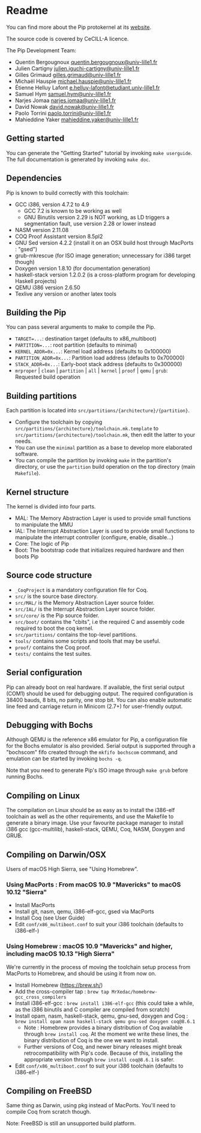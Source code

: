 # Readme

You can find more about the Pip protokernel at its [website](http://pip.univ-lille1.fr).

The source code is covered by CeCILL-A licence.

The Pip Development Team:

*   Quentin Bergougnoux <quentin.bergougnoux@univ-lille1.fr>
*   Julien Cartigny <julien.iguchi-cartigny@univ-lille1.fr>
*   Gilles Grimaud <gilles.grimaud@univ-lille1.fr>
*   Michaël Hauspie <michael.hauspie@univ-lille1.fr>
*   Étienne Helluy Lafont <e.helluy-lafont@etudiant.univ-lille1.fr>
*   Samuel Hym <samuel.hym@univ-lille1.fr>
*   Narjes Jomaa <narjes.jomaa@univ-lille1.fr>
*   David Nowak <david.nowak@univ-lille1.fr>
*   Paolo Torrini <paolo.torrini@univ-lille1.fr>
*   Mahieddine Yaker <mahieddine.yaker@univ-lille1.fr>

## Getting started
You can generate the "Getting Started" tutorial by invoking `make userguide`. The full documentation is generated by invoking `make doc`.

## Dependencies

Pip is known to build correctly with this toolchain:

* GCC i386, version 4.7.2 to 4.9
	* GCC 7.2 is known to be working as well
	* GNU Binutils version 2.29 is NOT working, as LD triggers a segmentation fault, use version 2.28 or lower instead
* NASM version 2.11.08
* COQ Proof Assistant version 8.5pl2
* GNU Sed version 4.2.2 (install it on an OSX build host through MacPorts : "gsed")
* grub-mkrescue (for ISO image generation; unnecessary for i386 target though)
* Doxygen version 1.8.10 (for documentation generation)
* haskell-stack version 1.2.0.2 (is a cross-platform program for developing Haskell projects)
* QEMU i386 version 2.6.50
* Texlive any version or another latex tools 

## Building the Pip

You can pass several arguments to make to compile the Pip.

* `TARGET=...`: destination target (defaults to x86_multiboot)
* `PARTITION=...`: root partition (defaults to minimal)
* `KERNEL_ADDR=0x...`: Kernel load address (defaults to 0x100000)
* `PARTITION_ADDR=0x...`: Partition load address (defaults to 0x700000)
* `STACK_ADDR=0x...`: Early-boot stack address (defaults to 0x300000)
* `mrproper` | `clean` | `partition` | `all` | `kernel` | `proof` | `qemu` | `grub`: Requested build operation

## Building partitions
Each partition is located into `src/partitions/{architecture}/{partition}`.

* Configure the toolchain by copying `src/partitions/{architecture}/toolchain.mk.template` to `src/partitions/{architecture}/toolchain.mk`, then edit the latter to your needs.
* You can use the `minimal` partition as a base to develop more elaborated software.
* You can compile the partition by invoking `make` in the partition's directory, or use the `partition` build operation on the top directory (main `Makefile`).

## Kernel structure
The kernel is divided into four parts.

* MAL: The Memory Abstraction Layer is used to provide small functions to manipulate the MMU
* IAL: The Interrupt Abstraction Layer is used to provide small functions to manipulate the interrupt controller (configure, enable, disable...)
* Core: The logic of Pip
* Boot: The bootstrap code that initializes required hardware and then boots Pip

## Source code structure
* `_CoqProject` is a mandatory configuration file for Coq.
* `src/` is the source base directory.
* `src/MAL/`  is the Memory Abstraction Layer source folder.
* `src/IAL/` is the Interrupt Abstraction Layer source folder.
* `src/core/` is the Pip source folder.
* `src/boot/` contains the "cbits", i.e the required C and assembly code required to boot the coq kernel.
* `src/partitions/` contains the top-level partitions.
* `tools/` contains some scripts and tools that may be useful.
* `proof/` contains the Coq proof.
* `tests/` contains the test suites.

## Serial configuration
Pip can already boot on real hardware. If available, the first serial output (COM1) should be used for debugging output.
The required configuration is 38400 bauds, 8 bits, no parity, one stop bit. You can also enable automatic line feed and carriage return in Minicom (2.7+) for user-friendly output.

## Debugging with Bochs
Although QEMU is the reference x86 emulator for Pip, a configuration file for the Bochs emulator is also provided. Serial output is supported through a "bochscom" fifo created through the `mkfifo bochscom` command, and emulation can be started by invoking `bochs -q`.

Note that you need to generate Pip's ISO image through `make grub` before running Bochs.

## Compiling on Linux
The compilation on Linux should be as easy as to install the i386-elf toolchain as well as the other requirements, and use the Makefile to generate a binary image. 
Use your favourite package manager to install i386 gcc (gcc-multilib), haskell-stack, QEMU, Coq, NASM, Doxygen and GRUB.

## Compiling on Darwin/OSX

Users of macOS High Sierra, see "Using Homebrew".

### Using MacPorts : From macOS 10.9 "Mavericks" to macOS 10.12 "Sierra"

* Install MacPorts
* Install git, nasm, qemu, i386-elf-gcc, gsed via MacPorts
* Install Coq (see User Guide)
* Edit `conf/x86_multiboot.conf` to suit your i386 toolchain (defaults to i386-elf-)

### Using Homebrew : macOS 10.9 "Mavericks" and higher, including macOS 10.13 "High Sierra"

We're currently in the process of moving the toolchain setup process from MacPorts to Homebrew, and should be using it from now on.

* Install Homebrew (https://brew.sh/)
* Add the cross-compiler tap : `brew tap MrXedac/homebrew-gcc_cross_compilers`
* Install i386-elf-gcc : `brew install i386-elf-gcc` (this could take a while, as the i386 binutils and C compiler are compiled from scratch)
* Install opam, nasm, haskell-stack, qemu, gnu-sed, doxygen and Coq : `brew install opam nasm haskell-stack qemu gnu-sed doxygen coq@8.6.1`
	* Note : Homebrew provides a binary distribution of Coq available through `brew install coq`. At the moment we write these lines, the binary distribution of Coq is the one we want to install.
	* Further versions of Coq, and newer binary releases might break retrocompatibility with Pip's code. Because of this, installing the appropriate version through `brew install coq@8.6.1` is safer.
* Edit `conf/x86_multiboot.conf` to suit your i386 toolchain (defaults to i386-elf-) 

## Compiling on FreeBSD
Same thing as Darwin, using pkg instead of MacPorts.
You'll need to compile Coq from scratch though.

Note: FreeBSD is still an unsupported build platform.
